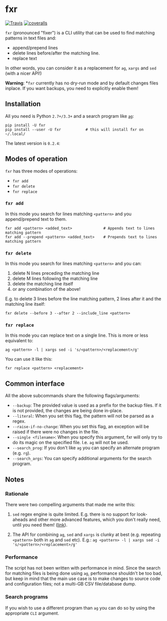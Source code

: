 # fxr

[![Travis](https://travis-ci.org/pmav99/fxr.svg?branch=master)](https://travis-ci.org/pmav99/fxr)
[![coveralls](https://coveralls.io/repos/pmav99/fxr/badge.svg?branch=master&service=github)](https://coveralls.io/r/pmav99/fxr)

`fxr` (pronounced "fixer") is a CLI utility that can be used to find matching patterns in text files
and:

* append/prepend lines
* delete lines before/after the matching line.
* replace text

In other words, you can consider it as a replacement for `ag`, `xargs` and `sed` (with a nicer API!)

**Warning**: *`fxr` currently has no dry-run mode and by default changes files inplace. If you want
backups, you need to explicitly enable them!

## Installation

All you need is Python `2.7+/3.3+` and a search program like
[`ag`](https://github.com/ggreer/the_silver_searcher):

```
pip install -U fxr
pip install --user -U fxr           # this will install fxr on ~/.local/
```

The latest version is `0.2.4`:

## Modes of operation

`fxr` has three modes of operations:

* `fxr add`
* `fxr delete`
* `fxr replace`

### `fxr add`

In this mode you search for lines matching `<pattern>` and you append/prepend text to them.

```
fxr add <pattern> <added_text>              # Appends text to lines matching pattern
fxr add --prepend <pattern> <added_text>    # Prepends text to lines matching pattern
```

### `fxr delete`

In this mode you search for lines matching `<pattern>` and you can:

1. delete N lines preceding the matching line
2. delete M lines following the matching line
3. delete the matching line itself
4. or any combination of the above!

E.g. to delete 3 lines before the line matching pattern, 2 lines after it and the matching line
itself:

```
fxr delete --before 3 --after 2 --include_line <pattern>
```

### `fxr replace`

In this mode you can replace text on a single line. This is more or less equivalent to:

```
ag <pattern> -l | xargs sed -i 's/<pattern>/<replacement>/g'
```

You can use it like this:

```
fxr replace <pattern> <replacement>
```

## Common interface

All the above subcommands share the following flags/arguments:

* `--backup`: The provided value is used as a prefix for the backup files. If it is not provided,
  the changes are being done in-place.
* `--literal`: When you set this flag, the pattern will not be parsed as a regex.
* `--raise-if-no-change`: When you set this flag, an exception will be raised if there were no
  changes in the file.
* `--single <filename>`: When you specify this argument, fxr will only try to do its magic on the
  specified file. I.e. `ag` will not be used.
* `--search_prog`: If you don't like `ag` you can specify  an alternate program (e.g. `rg`).
* `--search_args`: You can specify additional arguments for the search program.

## Notes

### Rationale

There were two compelling arguments that made me write this:

1. `sed` regex engine is quite limited. E.g. there is no support for look-aheads and other more
   advanced features, which you don't really need, until you need them!
   ([link](https://www.gnu.org/software/sed/manual/html_node/Regular-Expressions.html)).

2. The API for combining `ag`, `sed` and `xargs` is clunky at best (e.g. repeating `<pattern>` both
   in `ag` and `sed` etc). E.g.:
   `ag <pattern> -l | xargs sed -i 's/<pattern>/<replacement>/g'`


### Performance

The script has not been written with performance in mind.  Since the search for matching files is
being done using `ag`, performance shouldn't be too bad, but keep in mind that the main use case
is to make changes to source code and configuration files; not a multi-GB CSV file/database dump.

### Search programs

If you wish to use a different program than `ag` you can do so by using the appropriate `CLI` argument.


